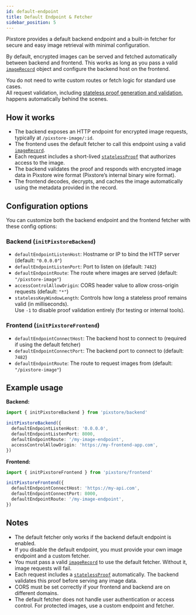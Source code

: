 ```yaml
---
id: default-endpoint
title: Default Endpoint & Fetcher
sidebar_position: 5
---
```


Pixstore provides a default backend endpoint and a built-in fetcher for secure and easy image retrieval with minimal configuration.

By default, encrypted images can be served and fetched automatically between backend and frontend. This works as long as you pass a valid [`imageRecord`](/docs/api-reference/types#imagerecord) object and configure the backend host on the frontend.

You do not need to write custom routes or fetch logic for standard use cases.  
All request validation, including [stateless proof generation and validation](/docs/usage/integration#stateless-proof-mechanism), happens automatically behind the scenes.

## How it works

- The backend exposes an HTTP endpoint for encrypted image requests, typically at `/pixstore-image/:id`.
- The frontend uses the default fetcher to call this endpoint using a valid [`imageRecord`](/docs/api-reference/types#imagerecord).
- Each request includes a short-lived [`statelessProof`](/docs/usage/integration#stateless-proof-mechanism) that authorizes access to the image.
- The backend validates the proof and responds with encrypted image data in Pixstore wire format (Pixstore’s internal binary wire format).
- The frontend decodes, decrypts, and caches the image automatically using the metadata provided in the record.

## Configuration options

You can customize both the backend endpoint and the frontend fetcher with these config options:

### Backend (`initPixstoreBackend`)

- `defaultEndpointListenHost`: Hostname or IP to bind the HTTP server (default: `"0.0.0.0"`)
- `defaultEndpointListenPort`: Port to listen on (default: `7482`)
- `defaultEndpointRoute`: The route where images are served (default: `"/pixstore-image"`)
- `accessControlAllowOrigin`: CORS header value to allow cross-origin requests (default: `"*"`)
- `statelessKeyWindowLength`: Controls how long a stateless proof remains valid (in milliseconds).  
  Use `-1` to disable proof validation entirely (for testing or internal tools).

### Frontend (`initPixstoreFrontend`)

- `defaultEndpointConnectHost`: The backend host to connect to (required if using the default fetcher)
- `defaultEndpointConnectPort`: The backend port to connect to (default: `7482`)
- `defaultEndpointRoute`: The route to request images from (default: `"/pixstore-image"`)

## Example usage

**Backend:**

```ts
import { initPixstoreBackend } from 'pixstore/backend'

initPixstoreBackend({
  defaultEndpointListenHost: '0.0.0.0',
  defaultEndpointListenPort: 8000,
  defaultEndpointRoute: '/my-image-endpoint',
  accessControlAllowOrigin: 'https://my-frontend-app.com',
})
```

**Frontend:**

```ts
import { initPixstoreFrontend } from 'pixstore/frontend'

initPixstoreFrontend({
  defaultEndpointConnectHost: 'https://my-api.com',
  defaultEndpointConnectPort: 8000,
  defaultEndpointRoute: '/my-image-endpoint',
})
```

## Notes

- The default fetcher only works if the backend default endpoint is enabled.
- If you disable the default endpoint, you must provide your own image endpoint and a custom fetcher.
- You must pass a valid [`imageRecord`](/docs/api-reference/types#imagerecord) to use the default fetcher. Without it, image requests will fail.
- Each request includes a [`statelessProof`](/docs/usage/integration#stateless-proof-mechanism) automatically. The backend validates this proof before serving any image data.
- CORS must be set correctly if your frontend and backend are on different domains.
- The default fetcher does not handle user authentication or access control. For protected images, use a custom endpoint and fetcher.
